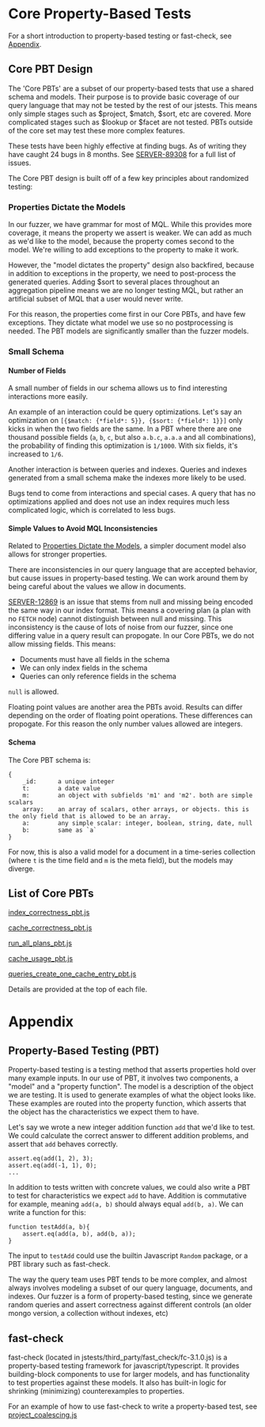 # Core Property-Based Tests

For a short introduction to property-based testing or fast-check, see [Appendix](#appendix).

## Core PBT Design

The 'Core PBTs' are a subset of our property-based tests that use a shared schema and models. Their purpose is to provide basic coverage of our query language that may not be tested by the rest of our jstests. This means only simple stages such as $project, $match, $sort, etc are covered. More complicated stages such as $lookup or $facet are not tested. PBTs outside of the core set may test these more complex features.

These tests have been highly effective at finding bugs. As of writing they have caught 24 bugs in 8 months. See [SERVER-89308](https://jira.mongodb.org/browse/SERVER-89308) for a full list of issues.

The Core PBT design is built off of a few key principles about randomized testing:

### Properties Dictate the Models

In our fuzzer, we have grammar for most of MQL. While this provides more coverage, it means the property we assert is weaker. We can add as much as we'd like to the model, because the property comes second to the model. We're willing to add exceptions to the property to make it work.

However, the "model dictates the property" design also backfired, because in addition to exceptions in the property, we need to post-process the generated queries. Adding $sort to several places throughout an aggregation pipeline means we are no longer testing MQL, but rather an artificial subset of MQL that a user would never write.

For this reason, the properties come first in our Core PBTs, and have few exceptions. They dictate what model we use so no postprocessing is needed. The PBT models are significantly smaller than the fuzzer models.

### Small Schema

#### Number of Fields

A small number of fields in our schema allows us to find interesting interactions more easily.

An example of an interaction could be query optimizations. Let's say an optimization on `[{$match: {*field*: 5}}, {$sort: {*field*: 1}}]` only kicks in when the two fields are the same. In a PBT where there are one thousand possible fields (`a`, `b`, `c`, but also `a.b.c`, `a.a.a` and all combinations), the probability of finding this optimization is `1/1000`. With six fields, it's increased to `1/6`.

Another interaction is between queries and indexes. Queries and indexes generated from a small schema make the indexes more likely to be used.

Bugs tend to come from interactions and special cases. A query that has no optimizations applied and does not use an index requires much less complicated logic, which is correlated to less bugs.

#### Simple Values to Avoid MQL Inconsistencies

Related to [Properties Dictate the Models](#properties-dictate-the-models), a simpler document model also allows for stronger properties.

There are inconsistencies in our query language that are accepted behavior, but cause issues in property-based testing. We can work around them by being careful about the values we allow in documents.

[SERVER-12869](https://jira.mongodb.org/browse/SERVER-12869) is an issue that stems from null and missing being encoded the same way in our index format. This means a covering plan (a plan with no `FETCH` node) cannot distinguish between null and missing. This inconsistency is the cause of lots of noise from our fuzzer, since one differing value in a query result can propogate. In our Core PBTs, we do not allow missing fields. This means:

- Documents must have all fields in the schema
- We can only index fields in the schema
- Queries can only reference fields in the schema

`null` is allowed.

Floating point values are another area the PBTs avoid. Results can differ depending on the order of floating point operations. These differences can propogate. For this reason the only number values allowed are integers.

#### Schema

The Core PBT schema is:

```
{
    _id:      a unique integer
    t:        a date value
    m:        an object with subfields 'm1' and 'm2'. both are simple scalars
    array:    an array of scalars, other arrays, or objects. this is the only field that is allowed to be an array.
    a:        any simple scalar: integer, boolean, string, date, null
    b:        same as `a`
}
```

For now, this is also a valid model for a document in a time-series collection (where `t` is the time field and `m` is the meta field), but the models may diverge.

## List of Core PBTs

[index_correctness_pbt.js](../../core/query/index_correctness_pbt.js)

[cache_correctness_pbt.js](../../core/query/plan_cache/cache_correctness_pbt.js)

[run_all_plans_pbt.js](../../core/query/run_all_plans_pbt.js)

[cache_usage_pbt.js](../../core/query/plan_cache/cache_usage_pbt.js)

[queries_create_one_cache_entry_pbt.js](../../core/query/plan_cache/queries_create_one_cache_entry_pbt.js)

Details are provided at the top of each file.

# Appendix

## Property-Based Testing (PBT)

Property-based testing is a testing method that asserts properties hold over many example inputs. In our use of PBT, it involves two components, a "model" and a "property function". The model is a description of the object we are testing. It is used to generate examples of what the object looks like. These examples are routed into the property function, which asserts that the object has the characteristics we expect them to have.

Let's say we wrote a new integer addition function `add` that we'd like to test. We could calculate the correct answer to different addition problems, and assert that `add` behaves correctly.

```
assert.eq(add(1, 2), 3);
assert.eq(add(-1, 1), 0);
...
```

In addition to tests written with concrete values, we could also write a PBT to test for characteristics we expect `add` to have. Addition is commutative for example, meaning `add(a, b)` should always equal `add(b, a)`. We can write a function for this:

```
function testAdd(a, b){
    assert.eq(add(a, b), add(b, a));
}
```

The input to `testAdd` could use the builtin Javascript `Random` package, or a PBT library such as fast-check.

The way the query team uses PBT tends to be more complex, and almost always involves modeling a subset of our query language, documents, and indexes. Our fuzzer is a form of property-based testing, since we generate random queries and assert correctness against different controls (an older mongo version, a collection without indexes, etc)

## fast-check

fast-check (located in jstests/third_party/fast_check/fc-3.1.0.js) is a property-based testing framework for javascript/typescript. It provides building-block components to use for larger models, and has functionality to test properties against these models. It also has built-in logic for shrinking (minimizing) counterexamples to properties.

For an example of how to use fast-check to write a property-based test, see [project_coalescing.js](../../aggregation/sources/project/project_coalescing.js)
